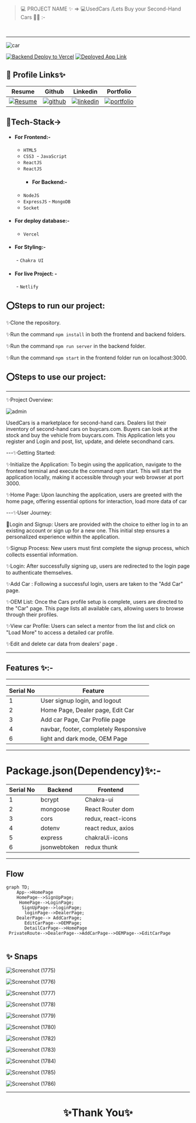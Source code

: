 > 💻 PROJECT NAME ✨ => 💻UsedCars /Lets Buy your
Second-Hand Cars 🧑‍💻 :-
<br>

---
![car](https://github.com/shikhu51197/UsedCarbuyAssign/assets/107506646/8f9bea78-b5a6-49b4-b5b8-0f99ae987ea0)


[![Backend Deploy to Vercel](https://img.shields.io/badge/Backend_Deployed_Vercel_Link-0A66C2?style=for-the-badge&logo=ko-fi&logoColor=white)](https://carback-xs8y.onrender.com/
)
[![Deployed App  Link](https://img.shields.io/badge/Deployed_App__Link-000?style=for-the-badge&logo=ko-fi&logoColor=white)](https://653034eaf769b253f0d37575--delicate-granita-858add.netlify.app/)




## 🔗 Profile Links✨




| Resume | Github                                                                                                                                   | Linkedin                                                                                                                                                            | Portfolio                                                                                                                                    |
| ------------- | ---------------------------------------------------------------------------------------------------------------------------------------- | ------------------------------------------------------------------------------------------------------------------------------------------------------------------- | -------------------------------------------------------------------------------------------------------------------------------------------- |
| [![Resume](https://img.shields.io/badge/my_Resume-000?style=for-the-badge&logo=ko-fi&logoColor=white)](https://drive.google.com/file/d/1YE62u2ChjmlR-EKeqZ75UvFMg_KcY86T/view?usp=sharing) | [![github](https://img.shields.io/badge/github-1DA1F2?style=for-the-badge&logo=github&logoColor=white)](https://github.com/shikhu51197/)| [![linkedin](https://img.shields.io/badge/linkedin-0A66C2?style=for-the-badge&logo=linkedin&logoColor=white)](https://www.linkedin.com/in/shikha-gupta-12a2b5199) |[![portfolio](https://img.shields.io/badge/my_portfolio-000?style=for-the-badge&logo=ko-fi&logoColor=white)](https://shikhu51197.github.io/) |  


## 💫Tech-Stack->

- #### For Frontend:-
   - `HTML5`
  - `CSS3`
  - `JavaScript `
  - `ReactJS`
  - `ReactJS`
    - #### For Backend:-
   - `NodeJS`
   - `ExpressJS`
    - `MongoDB `
    - `Socket`
- #### For deploy database:- 
    
     - `Vercel`
   

- #### For Styling:-  
   - `Chakra UI `
   

- #### For live Project: -
   - `Netlify`
   

## ⭕Steps to run our project:

✨Clone the repository.

✨Run the command `npm install` in both the frontend and backend folders.

✨Run the command `npm run server` in the backend folder.

✨Run the command `npm start` in the frontend folder run on localhost:3000.



## ⭕Steps to use our project:
---
✨Project Overview:

![admin](https://github.com/shikhu51197/UsedCarbuyAssign/assets/107506646/af53f892-2426-4b64-bfba-a2fa8ab4ec6a)

UsedCars is a marketplace for second-hand cars. Dealers list their inventory of second-hand cars on buycars.com. Buyers can look at the stock and buy the vehicle from buycars.com.
This Application lets you register and Login and post, list, update, and delete secondhand cars.

---✨Getting Started:

✨Initialize the Application: To begin using the application, navigate to the frontend terminal and execute the command npm start. This will start the application locally, making it accessible through your web browser at port 3000.

✨Home Page: Upon launching the application, users are greeted with the home page, offering essential options for interaction, load more data of car

---✨User Journey:

💫Login and Signup: Users are provided with the choice to either log in to an existing account or sign up for a new one. This initial step ensures a personalized experience within the application.

✨Signup Process: New users must first complete the signup process, which collects essential information.

✨Login: After successfully signing up, users are redirected to the login page to authenticate themselves.

✨Add Car : Following a successful login, users are taken to the "Add Car" page. 

✨OEM List: Once the Cars profile setup is complete, users are directed to the "Car" page. This page lists all available cars, allowing users to browse through their profiles.

✨View car Profile: Users can select a mentor from the list and click on "Load More" to access a detailed car profile.

✨Edit and delete car data from dealers' page .



---
## Features ✨:-
---
 | Serial No            | Feature                                                              |
| ----------------- | ------------------------------------------------------------ |
| 1 | User signup login, and logout |
| 2 | Home Page, Dealer page, Edit Car |
| 3 |Add car Page, Car Profile page |
| 4 | navbar, footer, completely Responsive |
| 6 | light and dark mode, OEM Page |

---
# Package.json(Dependency)✨:-

 | Serial No            | Backend                      |  Frontend      |
| ----------------- | ---------------------|------------------------ |
| 1 | bcrypt |   Chakra-ui |
| 2 | mongoose |  React Router dom |
| 3 | cors | redux, react-icons |
| 4 | dotenv |  react redux, axios |
| 5 | express | chakraUi-icons |
| 6 | jsonwebtoken | redux thunk |


---

## Flow

```mermaid
graph TD;
    App-->HomePage
    HomePage-->SignUpPage;
     HomePage-->LoginPage;
      SignUpPage-->loginPage;
       loginPage-->DealerPage;
    DealerPage--> AddCarPage;
       EditCarPage-->OEMPage;
       DetailCarPage-->HomePage
 PrivateRoute-->DealerPage-->AddCarPage-->OEMPage-->EditCarPage
     
```
## ✨ Snaps
![Screenshot (1775)](https://github.com/shikhu51197/UsedCarbuyAssign/assets/107506646/514d1bfd-e05e-4d01-b50a-fb64ad9beee7)

![Screenshot (1776)](https://github.com/shikhu51197/UsedCarbuyAssign/assets/107506646/24d805e9-b568-44dd-8be3-3240c55fbbf0)

![Screenshot (1777)](https://github.com/shikhu51197/UsedCarbuyAssign/assets/107506646/82aa3a58-0290-4bfa-b786-335ea117da14)

![Screenshot (1778)](https://github.com/shikhu51197/UsedCarbuyAssign/assets/107506646/eb90e6fa-6ad5-4f39-bcd6-0f141f7ce0a7)

![Screenshot (1779)](https://github.com/shikhu51197/UsedCarbuyAssign/assets/107506646/deef55e8-d12a-47fa-8360-f2ad156479f2)

![Screenshot (1780)](https://github.com/shikhu51197/UsedCarbuyAssign/assets/107506646/2eec8b6f-a7cf-4443-9a2a-583d7f829d05)

![Screenshot (1782)](https://github.com/shikhu51197/UsedCarbuyAssign/assets/107506646/7a853457-aa2e-4af0-95d7-9fc3e4c03840)

![Screenshot (1783)](https://github.com/shikhu51197/UsedCarbuyAssign/assets/107506646/46868413-5e06-4853-9ec7-5bfcecd8a3a9)

![Screenshot (1784)](https://github.com/shikhu51197/UsedCarbuyAssign/assets/107506646/0696c2e9-944a-42f7-811b-b71294434506)

![Screenshot (1785)](https://github.com/shikhu51197/UsedCarbuyAssign/assets/107506646/762e4bd1-f3fa-44ad-b136-2c9dd350f585)

![Screenshot (1786)](https://github.com/shikhu51197/UsedCarbuyAssign/assets/107506646/92b00067-4a90-4ced-b659-ddbfab1f29a3)

---

<h1 align="center">✨Thank You✨</h1>

